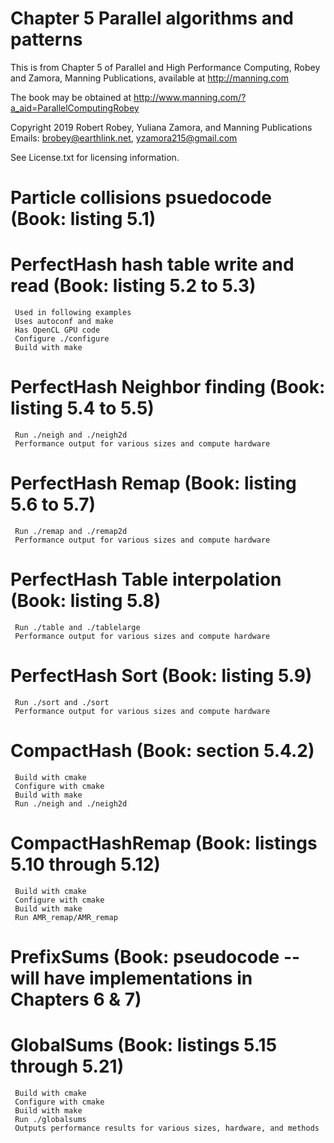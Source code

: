 # Chapter 5 Parallel algorithms and patterns
This is from Chapter 5 of Parallel and High Performance Computing, Robey and Zamora,
Manning Publications, available at http://manning.com

The book may be obtained at
   http://www.manning.com/?a_aid=ParallelComputingRobey

Copyright 2019 Robert Robey, Yuliana Zamora, and Manning Publications
Emails: brobey@earthlink.net, yzamora215@gmail.com

See License.txt for licensing information.

# Particle collisions psuedocode (Book: listing 5.1)

# PerfectHash hash table write and read (Book: listing 5.2 to 5.3)
     Used in following examples
     Uses autoconf and make
     Has OpenCL GPU code
     Configure ./configure
     Build with make

# PerfectHash Neighbor finding (Book: listing 5.4 to 5.5)
     Run ./neigh and ./neigh2d
     Performance output for various sizes and compute hardware


# PerfectHash Remap (Book: listing 5.6 to 5.7)
     Run ./remap and ./remap2d
     Performance output for various sizes and compute hardware

# PerfectHash Table interpolation (Book: listing 5.8)
     Run ./table and ./tablelarge
     Performance output for various sizes and compute hardware

# PerfectHash Sort (Book: listing 5.9)
     Run ./sort and ./sort
     Performance output for various sizes and compute hardware

# CompactHash (Book: section 5.4.2)
     Build with cmake
     Configure with cmake
     Build with make
     Run ./neigh and ./neigh2d

# CompactHashRemap (Book: listings 5.10 through 5.12)
     Build with cmake
     Configure with cmake
     Build with make
     Run AMR_remap/AMR_remap

# PrefixSums (Book: pseudocode -- will have implementations in Chapters 6 & 7)

# GlobalSums (Book: listings 5.15 through 5.21)
     Build with cmake
     Configure with cmake
     Build with make
     Run ./globalsums
     Outputs performance results for various sizes, hardware, and methods

